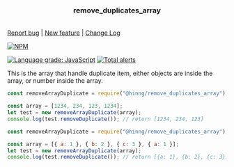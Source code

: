 <p>
    <h3 align="center">remove_duplicates_array</h3>
    <br>
    <a href="https://github.com/BcnChsBrgr/remove_duplicates_array/issues">Report bug</a> |
    <a href="https://github.com/BcnChsBrgr/remove_duplicates_array/issues/new"> New feature</a> | <a href="https://github.com/BcnChsBrgr/remove_duplicates_array/blob/main/CHANGELOG.md">Change Log</a>
</p>

[![NPM](https://nodei.co/npm/@hinng/remove_duplicates_array.png?downloads=true&downloadRank=true&stars=true)](https://www.npmjs.com/package/@hinng/remove_duplicates_array)

[![Language grade: JavaScript](https://img.shields.io/lgtm/grade/javascript/g/BcnChsBrgr/remove_duplicates_array.svg?logo=lgtm&logoWidth=18)](https://lgtm.com/projects/g/BcnChsBrgr/remove_duplicates_array/context:javascript)
[![Total alerts](https://img.shields.io/lgtm/alerts/g/BcnChsBrgr/remove_duplicates_array.svg?logo=lgtm&logoWidth=18)](https://lgtm.com/projects/g/BcnChsBrgr/remove_duplicates_array/alerts/)

This is the array that handle duplicate item, either objects are inside the array, or number inside the array.

```javascript
const removeArrayDuplicate = require("@hinng/remove_duplicates_array");

const array = [1234, 234, 123, 1234];
let test = new removeArrayDuplicate(array);
console.log(test.removeDuplicate()); // return [1234, 234, 123]
```

```javascript
const removeArrayDuplicate = require("@hinng/remove_duplicates_array");

const array = [{ a: 1 }, { b: 2 }, { c: 3 }, { a: 1 }];
let test = new removeArrayDuplicate(array);
console.log(test.removeDuplicate()); // return [{a: 1}, {b: 2}, {c: 3}]
```
